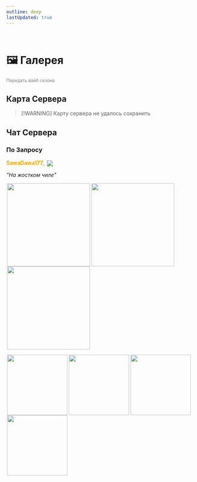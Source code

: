 ```yaml
---
outline: deep
lastUpdated: true
---
```


<Pill name="ML Ванила" link="./" icon="solar:archive-bold-duotone" color="#868dcc" /> <br/>
 
# 🖼️ Галерея
<span style="color: gray;"><sub>Передать вайб сезона</sub></span>

## Карта Сервера <iconify-icon icon="vscode-icons:file-type-minecraft" width=30px ></iconify-icon> 

> [!WARNING] Карту сервера не удалось сохранить

## Чат Сервера <iconify-icon icon="logos:discord-icon"></iconify-icon>

<BlockCard size="big" :cards="[
  { content: '![img-1](/WIKI/ML-Vanila/Gallery/demo_img_1.avif) \n*он бежит на меня в моей голове(* \nKosinys | ![image](https://api.mineatar.io/face/58650faf-08ae-438a-a1ce-ec99ba38c4e6?scale=3) | \n |:---:|:---:|'},
  { content: '![img-2](/WIKI/ML-Vanila/Gallery/demo_img_2.avif) \n*Cервак хуйня* \n*но я дом захуярил* \n popabobra | ![image](https://minelacs.gitbook.io/~gitbook/image?url=https%3A%2F%2F1475051449-files.gitbook.io%2F%7E%2Ffiles%2Fv0%2Fb%2Fgitbook-x-prod.appspot.com%2Fo%2Fspaces%252Fl9vD9urJuY5aoG3HVnE7%252Fuploads%252Ft15m5Nq8irfWiEgABcYr%252Fimage.png%3Falt%3Dmedia%26token%3De84deb55-b396-46a9-8730-0bdd86626b00&width=30&dpr=1&quality=100&sign=c1b55e6d&sv=1) | \n |:---:|:---:|'},
  { content: '![img-3](/WIKI/ML-Vanila/Gallery/demo_img_3.avif) \n*база савы давы би лайк* \nb_r_u_h_  | ![image](/minecraft/playerHeads/steveHead.png) | \n |:---:|:---:|'},
  { content: '![img-4](/WIKI/ML-Vanila/Gallery/demo_img_4.avif) \n*Победа* \n SawaDawa177_  | ![image](https://api.mineatar.io/face/0c81442c240b4087851ff50f3d8fd589?scale=3) | \n |:---:|:---:|'}
]"/>


### По Запросу <iconify-icon icon="logos:discord-icon"></iconify-icon>

**<span style="color: orange;">SawaDawa177_</span>** <img src="https://api.mineatar.io/face/0c81442c240b4087851ff50f3d8fd589?scale=3" style="display: inline; margin: 0 2px; vertical-align: middle;" />

*"На жостком чиле"*

<img src="/WIKI/ML-Vanila/Gallery/demo_img_5.png" style="display: inline; margin: 0 2px; vertical-align: middle;  width: 220px; height: auto;" /><img src="/WIKI/ML-Vanila/Gallery/demo_img_6.png" style="display: inline; margin: 0 2px; vertical-align: middle;  width: 220px; height: auto;" /><img src="/WIKI/ML-Vanila/Gallery/demo_img_7.png" style="display: inline; margin: 0 2px; vertical-align: middle;  width: 220px; height: auto;" />

<img src="/WIKI/ML-Vanila/Gallery/demo_img_8.png" style="display: inline; margin: 0 2px; vertical-align: middle;  width: 160px; height: auto;" /><img src="/WIKI/ML-Vanila/Gallery/demo_img_9.png" style="display: inline; margin: 0 2px; vertical-align: middle;  width: 160px; height: auto;" /><img src="/WIKI/ML-Vanila/Gallery/demo_img_10.png" style="display: inline; margin: 0 2px; vertical-align: middle;  width: 160px; height: auto;" /><img src="/WIKI/ML-Vanila/Gallery/demo_img_11.png" style="display: inline; margin: 0 2px; vertical-align: middle;  width: 160px; height: auto;" />



